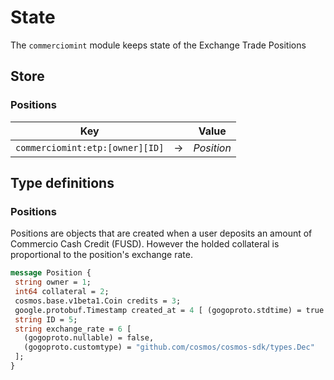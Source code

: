 <!--
order: 1
-->

# State

The `commerciomint` module keeps state of the Exchange Trade Positions


## Store

### Positions 


| Key |  | Value |
| ------- | ---------- | ---------- | 
| `commerciomint:etp:[owner][ID]` | &rarr; | _Position_ |

## Type definitions

### Positions
Positions are objects that are created when a user deposits an amount of Commercio Cash Credit (FUSD). However the holded collateral is proportional to the position's exchange rate.

 ```protobuf
 message Position {
  string owner = 1;
  int64 collateral = 2;
  cosmos.base.v1beta1.Coin credits = 3;
  google.protobuf.Timestamp created_at = 4 [ (gogoproto.stdtime) = true ];
  string ID = 5;
  string exchange_rate = 6 [
    (gogoproto.nullable) = false,
    (gogoproto.customtype) = "github.com/cosmos/cosmos-sdk/types.Dec"
  ];
}
 ```

